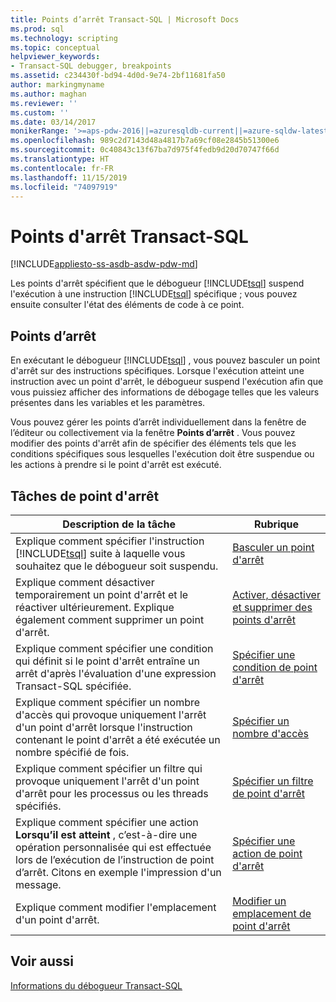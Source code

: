 ```yaml
---
title: Points d’arrêt Transact-SQL | Microsoft Docs
ms.prod: sql
ms.technology: scripting
ms.topic: conceptual
helpviewer_keywords:
- Transact-SQL debugger, breakpoints
ms.assetid: c234430f-bd94-4d0d-9e74-2bf11681fa50
author: markingmyname
ms.author: maghan
ms.reviewer: ''
ms.custom: ''
ms.date: 03/14/2017
monikerRange: '>=aps-pdw-2016||=azuresqldb-current||=azure-sqldw-latest||>=sql-server-2016||=sqlallproducts-allversions||>=sql-server-linux-2017||=azuresqldb-mi-current'
ms.openlocfilehash: 989c2d7143d48a4817b7a69cf08e2845b51300e6
ms.sourcegitcommit: 0c40843c13f67ba7d975f4fedb9d20d70747f66d
ms.translationtype: HT
ms.contentlocale: fr-FR
ms.lasthandoff: 11/15/2019
ms.locfileid: "74097919"
---
```

# <a name="transact-sql-breakpoints"></a>Points d'arrêt Transact-SQL

[!INCLUDE[appliesto-ss-asdb-asdw-pdw-md](../../includes/appliesto-ss-asdb-asdw-pdw-md.md)]

Les points d'arrêt spécifient que le débogueur [!INCLUDE[tsql](../../includes/tsql-md.md)] suspend l'exécution à une instruction [!INCLUDE[tsql](../../includes/tsql-md.md)] spécifique ; vous pouvez ensuite consulter l'état des éléments de code à ce point.

## <a name="breakpoints"></a>Points d’arrêt

En exécutant le débogueur [!INCLUDE[tsql](../../includes/tsql-md.md)] , vous pouvez basculer un point d'arrêt sur des instructions spécifiques. Lorsque l'exécution atteint une instruction avec un point d'arrêt, le débogueur suspend l'exécution afin que vous puissiez afficher des informations de débogage telles que les valeurs présentes dans les variables et les paramètres.

Vous pouvez gérer les points d’arrêt individuellement dans la fenêtre de l’éditeur ou collectivement via la fenêtre **Points d’arrêt** . Vous pouvez modifier des points d'arrêt afin de spécifier des éléments tels que les conditions spécifiques sous lesquelles l'exécution doit être suspendue ou les actions à prendre si le point d'arrêt est exécuté.

## <a name="breakpoint-tasks"></a>Tâches de point d'arrêt  
  
|Description de la tâche|Rubrique|  
|----------------------|-----------|  
|Explique comment spécifier l'instruction [!INCLUDE[tsql](../../includes/tsql-md.md)] suite à laquelle vous souhaitez que le débogueur soit suspendu.|[Basculer un point d'arrêt](../../relational-databases/scripting/toggle-a-breakpoint.md)|  
|Explique comment désactiver temporairement un point d'arrêt et le réactiver ultérieurement. Explique également comment supprimer un point d'arrêt.|[Activer, désactiver et supprimer des points d'arrêt](../../relational-databases/scripting/enable-disable-and-delete-breakpoints.md)|  
|Explique comment spécifier une condition qui définit si le point d'arrêt entraîne un arrêt d'après l'évaluation d'une expression Transact-SQL spécifiée.|[Spécifier une condition de point d'arrêt](../../relational-databases/scripting/specify-a-breakpoint-condition.md)|  
|Explique comment spécifier un nombre d'accès qui provoque uniquement l'arrêt d'un point d'arrêt lorsque l'instruction contenant le point d'arrêt a été exécutée un nombre spécifié de fois.|[Spécifier un nombre d'accès](../../relational-databases/scripting/specify-a-hit-count.md)|  
|Explique comment spécifier un filtre qui provoque uniquement l'arrêt d'un point d'arrêt pour les processus ou les threads spécifiés.|[Spécifier un filtre de point d'arrêt](../../relational-databases/scripting/specify-a-breakpoint-filter.md)|  
|Explique comment spécifier une action **Lorsqu’il est atteint** , c’est-à-dire une opération personnalisée qui est effectuée lors de l’exécution de l’instruction de point d’arrêt. Citons en exemple l'impression d'un message.|[Spécifier une action de point d'arrêt](../../relational-databases/scripting/specify-a-breakpoint-action.md)|  
|Explique comment modifier l'emplacement d'un point d'arrêt.|[Modifier un emplacement de point d'arrêt](../../relational-databases/scripting/edit-a-breakpoint-location.md)|  
  
## <a name="see-also"></a>Voir aussi  
 [Informations du débogueur Transact-SQL](../../relational-databases/scripting/transact-sql-debugger-information.md)  
  
  
